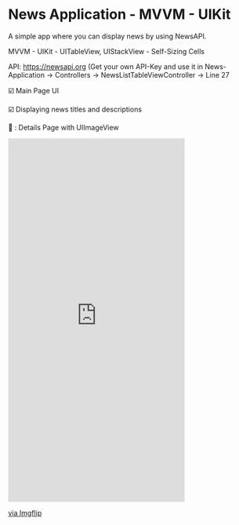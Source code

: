 # News Application - MVVM - UIKit
 A simple app where you can display news by using NewsAPI.  
 
 MVVM - UIKit - UITableView, UIStackView - Self-Sizing Cells
 
 API: https://newsapi.org (Get your own API-Key and use it in News-Application -> Controllers -> NewsListTableViewController -> Line 27 
 
 :ballot_box_with_check: Main Page UI 
 
 
 :ballot_box_with_check: Displaying news titles and descriptions
 
 
 🔳 : Details Page with UIImageView
 
 
 <div style="width:360px;max-width:100%;"><div style="height:0;padding-bottom:205.83%;position:relative;"><iframe width="360" height="741" style="position:absolute;top:0;left:0;width:100%;height:100%;" frameBorder="0" src="https://imgflip.com/embed/6er6ps"></iframe></div><p><a href="https://imgflip.com/gif/6er6ps">via Imgflip</a></p></div>
